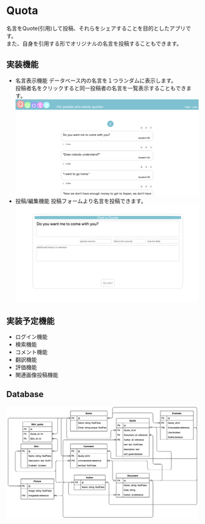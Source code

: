 # Quota
名言をQuote(引用)して投稿、それらをシェアすることを目的としたアプリです。  
また、自身を引用する形でオリジナルの名言を投稿することもできます。

## 実装機能
- 名言表示機能
データベース内の名言を１つランダムに表示します。  
投稿者名をクリックすると同一投稿者の名言を一覧表示することもできます。
![top_page_list](app/assets/images/top_page_list.png)
- 投稿/編集機能
投稿フォームより名言を投稿できます。
![form_page](app/assets/images/form_page.png)

## 実装予定機能
- ログイン機能
- 検索機能
- コメント機能
- 翻訳機能
- 評価機能
- 関連画像投稿機能
## Database
![database](app/assets/images/quota_db.png)